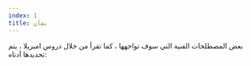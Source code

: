 ```yaml
---
index: 1
title: بشأن
---
```

بعض المصطلحات الفنية التي سوف تواجهها ، كما تقرأ من خلال دروس امبريلا ، يتم تحديدها أدناه: